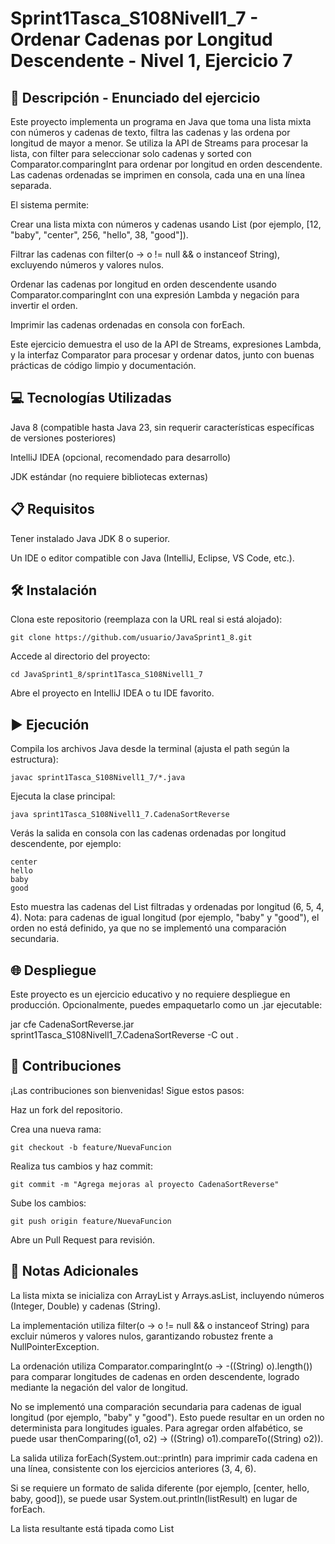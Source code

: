 # Sprint1Tasca_S108Nivell1_7 - Ordenar Cadenas por Longitud Descendente - Nivel 1, Ejercicio 7

## 📄 Descripción - Enunciado del ejercicio

Este proyecto implementa un programa en Java que toma una lista mixta con números y cadenas de texto, filtra las cadenas y las ordena por longitud de mayor a menor. Se utiliza la API de Streams para procesar la lista, con filter para seleccionar solo cadenas y sorted con Comparator.comparingInt para ordenar por longitud en orden descendente. Las cadenas ordenadas se imprimen en consola, cada una en una línea separada.

El sistema permite:





Crear una lista mixta con números y cadenas usando List<Object> (por ejemplo, [12, "baby", "center", 256, "hello", 38, "good"]).



Filtrar las cadenas con filter(o -> o != null && o instanceof String), excluyendo números y valores nulos.



Ordenar las cadenas por longitud en orden descendente usando Comparator.comparingInt con una expresión Lambda y negación para invertir el orden.



Imprimir las cadenas ordenadas en consola con forEach.

Este ejercicio demuestra el uso de la API de Streams, expresiones Lambda, y la interfaz Comparator para procesar y ordenar datos, junto con buenas prácticas de código limpio y documentación.

## 💻 Tecnologías Utilizadas





Java 8 (compatible hasta Java 23, sin requerir características específicas de versiones posteriores)



IntelliJ IDEA (opcional, recomendado para desarrollo)



JDK estándar (no requiere bibliotecas externas)

## 📋 Requisitos





Tener instalado Java JDK 8 o superior.



Un IDE o editor compatible con Java (IntelliJ, Eclipse, VS Code, etc.).

## 🛠️ Instalación





Clona este repositorio (reemplaza con la URL real si está alojado):
```
git clone https://github.com/usuario/JavaSprint1_8.git
```


Accede al directorio del proyecto:
```
cd JavaSprint1_8/sprint1Tasca_S108Nivell1_7
```


Abre el proyecto en IntelliJ IDEA o tu IDE favorito.

## ▶️ Ejecución





Compila los archivos Java desde la terminal (ajusta el path según la estructura):
```
javac sprint1Tasca_S108Nivell1_7/*.java
```


Ejecuta la clase principal:
```
java sprint1Tasca_S108Nivell1_7.CadenaSortReverse
```
Verás la salida en consola con las cadenas ordenadas por longitud descendente, por ejemplo:
```
center
hello
baby
good
```
Esto muestra las cadenas del List<Object> filtradas y ordenadas por longitud (6, 5, 4, 4). Nota: para cadenas de igual longitud (por ejemplo, "baby" y "good"), el orden no está definido, ya que no se implementó una comparación secundaria.

## 🌐 Despliegue

Este proyecto es un ejercicio educativo y no requiere despliegue en producción. Opcionalmente, puedes empaquetarlo como un .jar ejecutable:

jar cfe CadenaSortReverse.jar sprint1Tasca_S108Nivell1_7.CadenaSortReverse -C out .

## 🤝 Contribuciones

¡Las contribuciones son bienvenidas! Sigue estos pasos:





Haz un fork del repositorio.



Crea una nueva rama:
```
git checkout -b feature/NuevaFuncion
```


Realiza tus cambios y haz commit:
```
git commit -m "Agrega mejoras al proyecto CadenaSortReverse"
```


Sube los cambios:
```
git push origin feature/NuevaFuncion
```


Abre un Pull Request para revisión.

## 📝 Notas Adicionales





La lista mixta se inicializa con ArrayList y Arrays.asList, incluyendo números (Integer, Double) y cadenas (String).



La implementación utiliza filter(o -> o != null && o instanceof String) para excluir números y valores nulos, garantizando robustez frente a NullPointerException.



La ordenación utiliza Comparator.comparingInt(o -> -((String) o).length()) para comparar longitudes de cadenas en orden descendente, logrado mediante la negación del valor de longitud.



No se implementó una comparación secundaria para cadenas de igual longitud (por ejemplo, "baby" y "good"). Esto puede resultar en un orden no determinista para longitudes iguales. Para agregar orden alfabético, se puede usar thenComparing((o1, o2) -> ((String) o1).compareTo((String) o2)).



La salida utiliza forEach(System.out::println) para imprimir cada cadena en una línea, consistente con los ejercicios anteriores (3, 4, 6).



Si se requiere un formato de salida diferente (por ejemplo, [center, hello, baby, good]), se puede usar System.out.println(listResult) en lugar de forEach.



La lista resultante está tipada como List<Object>, pero debería ser List<String> para mejorar la seguridad de tipos, ya que solo contiene cadenas.



Si la lista contiene cadenas vacías (""), estas aparecerán al final debido a su longitud (0), pero esto no se probó explícitamente.